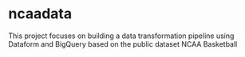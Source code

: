 # ncaadata
This project focuses on building a data transformation pipeline using Dataform and BigQuery based on the public dataset NCAA Basketball 
